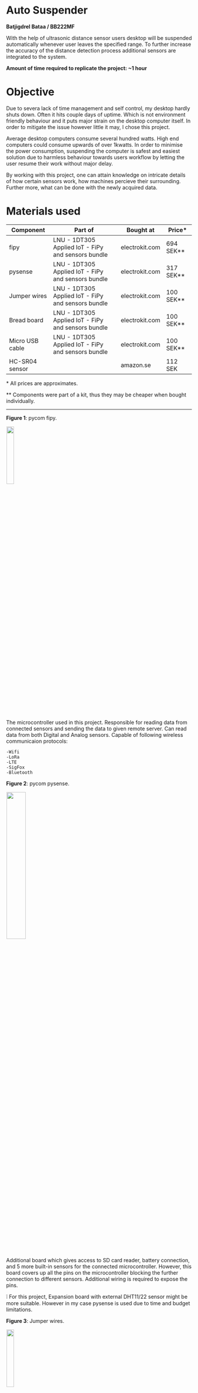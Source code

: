 # Auto Suspender

**Batjigdrel Bataa / BB222MF**

With the help of ultrasonic distance sensor users desktop will be suspended automatically whenever user leaves the specified range. To further
increase the accuracy of the distance detection process additional sensors are integrated to the system.

**Amount of time required to replicate the project: ~1 hour**

# Objective

Due to severa lack of time management and self control, my desktop hardly shuts down. Often it hits couple days of uptime. Which is not environment
friendly behaviour and it puts major strain on the desktop computer itself. In order to mitigate the issue however little it may, I chose this project.

Average desktop computers consume several hundred watts. High end computers could consume upwards of over 1kwatts. In order to minimise the power
consumption, suspending the computer is safest and easiest solution due to harmless behaviour towards users workflow by letting the user resume 
their work without major delay. 

By working with this project, one can attain knowledge on intricate details of how certain sensors work, how machines percieve their surrounding.
Further more, what can be done with the newly acquired data.

# Materials used

Component | Part of | Bought at | Price* 
-| -| -| -
fipy                 |LNU - 1DT305 Applied IoT - FiPy and sensors bundle | electrokit.com | 694 SEK**
pysense              |LNU - 1DT305 Applied IoT - FiPy and sensors bundle | electrokit.com | 317 SEK**
Jumper wires         |LNU - 1DT305 Applied IoT - FiPy and sensors bundle | electrokit.com | 100 SEK**
Bread board          |LNU - 1DT305 Applied IoT - FiPy and sensors bundle | electrokit.com | 100 SEK**
Micro USB cable      |LNU - 1DT305 Applied IoT - FiPy and sensors bundle | electrokit.com | 100 SEK**
HC-SR04 sensor       || amazon.se | 112 SEK

\* All prices are approximates.

\** Components were part of a kit, thus they may be cheaper when bought individually.


---

**Figure 1**: pycom fipy. 

<img style="display:block; padding:1px;border:1px #eee;width:20%;" src="./images/fipy.png" />

The microcontroller used in this project. Responsible for reading data from connected sensors and sending the data to given remote server. Can 
read data from both Digital and Analog sensors. Capable of following wireless communicaion protocols:

    -Wifi 
    -LoRa
    -LTE
    -SigFox 
    -Bluetooth

**Figure 2**: pycom pysense. 

<img style="display:block; padding:1px;border:1px #eee;width:32%;" src="./images/PysenseII.png" />

Additional board which gives access to SD card reader, battery connection, and 5 more built-in sensors for the connected microcontroller. However,
this board covers up all the pins on the microcontroller blocking the further connection to different sensors. Additional wiring is required to
expose the pins.

:grey_exclamation: For this project, Expansion board with external DHT11/22 sensor might be more suitable. However in my case pysense is 
used due to time and budget limitations.

**Figure 3**: Jumper wires. 

<img style="display:block; padding:1px;border:1px #eee;width:20%;" src="./images/JumperWires.png" />

Main connection method used in this project. It is a Male-to-Male type.

**Figure 4**: Bread board. 

<img style="display:block; padding:1px;border:1px #eee;width:30%;" src="./images/BreadBoard.png" />

Serve as a base of connection. Board is divided into two halves. Each halve has horzintal internal connection. Meaning, under the hood 'a' pin 
is connected to 'b' ping next to it, same goes for rest of the pin untill 'e'. The right half of the board follows same pattern, letter 'f'
through 'j' is connected but not with the any pin above or below the row. Only exception is power rails denoted by the red and blue lines along
the left and right edges. Unlike general pins in the middle, power pins are connected vertically, along coloured lines.

**Figure 5**: HC-SR04 ultrasonic distance sensor. 

<img style="display:block; padding:1px;border:1px #eee;width:20%;" src="./images/HC-SR04.png" />

A sensor that uses ultrasonic sound wave to detect the distance. It sends sound wave then catches the echo of it when it bounces back on 
nearest object. Speed of sound will be used to complete the calculation. 


# Computer setup 

With the components at hand, next thing to prepare is how the software side of things are handled. First, text editor of choice, I have used the 
Visual Studio Code, a well known main stream IDE. However plugin for interfacing with the microcontroller behaves oddly in certain scenario on 
my machine when using Visual Studio Code. Thus, uploading and interacting with the microcontroller will be handled by Atom IDE. Specifically 
PyMakr plugin on Atom IDE. If you comfortable with using Atom, I suggest solely using Atom since you won't have to juggle between programs. 
On the other hand, if you have a prefered text editor, you can use that to write the code and use Atoms PyMakr plugin to only run and upload
the code to microcontroller.

## Steps - Can be followed on Arch Linux

1. Installing Atom
```
yay -S atom
```

The package manager should take care of all the dependencies. In case installation process yield conflict error concerning Node.js, try removing
any existing version of Node.js from your system. Reason is Atom uses older version of Node.js as of writing this.

2. Installing PyMakr

After installing Atom, a plugin called PyMakr is required to connect to the microcontroller. Installation process is illustrated in the following
[link](https://docs.pycom.io/gettingstarted/software/atom/).

3. Updating firmware

Finally, it is recommended to update the firmware of your microcontroller. With pycom devices, official program is provided from the vendor, which 
can be downloaded from the following [link](https://software.pycom.io/downloads/linux-1.16.5.html). When doing so on Linux additional packages are 
required.

```
pacman -S dialog
pacman -S python-pyserial
```


# Putting everything together:

**Figure 6**: Wiring. 

<img style="display:block;margin:1px auto;padding:1px;border:1px #eee;width:100%;" src="./images/WiringOfAutoSuspend.png" />

Connection between pysense and fipy follows exact connection of how it would have connected if we plug the two directly. Only difference is our 
connection leave some of the fipys pins exposed. By doing so, we can attach the external HC-SR04 sensor. Which has 4 pins, Vcc, Trig, Echo, Gnd. Vcc pin
is connected to 5v rail on the bottom which draws power from left most pin on the top of fipy; orientation follows the picture shown on figure 6.
The external sensor is grounded on top most rail of the breadboard which is connected to second pin from the top left of fipy, next to the 5v pin.
Afterwards, Trig pin is connected to bottom fourth pin from the right. Finally, Echo ping is connected right next to the Trig pin.

As our system will be used indoor next to the desktop, power will be  provided from the desktop itself. Meaning, power consumption of the system should
not be a issue. If the microcontroller is connected to USB 3.0 port it can deliver up to 900mA current. According to the official 
documentation fipy consumes 137mA when in WiFi client mode. Additionally, HC-SR04 sensor consumes 15mA when actively working. The total
current consumption of the system sums up to ~152mA which puts it roughly around Low-power device category of USB 3.0 power standars. Finally, since 
USB 3.0/2.0 is 5v, total power consumption of the system will be 0.76 watts.

# Platform

Auto Suspender uses Node Red for managing the data recieved from the microcontroller by filtering, transmiting, and executing. The platform is 
chosen due to how much possiblity it offers. Since it is self hosted and offers drag-n-drop style coding blocks, a functionality user can achieve
is vast. Thus the platform is chosen without doubt. 

As I mentioned above, this platform is self hosted, meaning no additional fee is required than operational cost of the host machine.

**Figure 7**: Node-Red input options. 

<img style="display:block;padding:1px;border:1px #eee;width:80%;" src="./images/Node-RED-Input.png" />

Node-Red can recieve packets from the microcontroller through UDP, TCP, MQTT and few more options. In this project UDP protocol will be used due
to ease of use. Furthermore, other options doesn't offer noticeable difference in our use case. The UDP message will contain JSON formated 
message. 

**Figure 8**: Node-Red 'function' block. 

<img style="display:block;width:40%;" src="./images/functionBlock.png" />

With the message recieved at Node-Red, 'function' blocks can be used to filter the specific data from the message. After filtered, 
message can be sent to chosen dashboard node to be illustrated. Furthermore, addendum to showing the data on the dashboard, filtered data can be 
uploaded to connected MongoDB; Node-Red offers dedicated block for this. 

**Figure 9**: Node-Red 'exec' block. 

<img style="display:block;width:40%;" src="./images/execBlock.png" />

Finally, Node-Red can execute given system commands through its 'exec'
block. Command to execute can be provided from either the message sent from the microcontroller or from the block itself.

Cloud based platform features are limited to what the vendor provides thus Node-Red should offer more options. On the downside it may lack when 
it comes to visual aesthetics. However, as that is not the main concern of this project it won't affect the choice. 

Scaleability considred, since this system is meant for single user, Node-Red running on local machine should be able to handle the demand with ease. 

# The code

Calculating the distance
---
Ultrasonic distance sensor works by sending high-frequency(40kHz) sound waves from the *Trigger* pin then catching the bounced echo on *Echo* pin.
```python
ECHO = Pin('P10', mode=Pin.IN) 
TRIGGER = Pin('P9', mode=Pin.OUT)
```
In order to ouput a soundwave, mode of the pin connected to *Trigger* should be *OUT*. As for the *Echo* it should be *IN*.  According to the 
connection diagram on *Figure 6*, pins mentioned above will be *P10* and *P9*.

```python
def calculateTime():
    # TRIGGER pulse LOW for 2us (just in case)
    TRIGGER(0)
    utime.sleep_us(2)
    # TRIGGER HIGH for a 10us pulse
    TRIGGER(1)
    utime.sleep_us(10)
    TRIGGER(0)

    # Wait for the rising edge of the ECHO then start timer
    while ECHO() == 0:
        pass
    start = utime.ticks_us()

    # Wait for end of ECHO pulse then stop timer
    while ECHO() == 1:
        pass
    finish = utime.ticks_us()

    # Pause for 20ms to prevent overlapping ECHOs
    utime.sleep_ms(20)

    return (utime.ticks_diff(start, finish))
```
In the *calculateTime* method, sound wave is emited for duration of 10 nano seconds. Afterwards, starting time of the emission noted on 
*start* variable. Finally, when *Echo* pin recieves a sound wave, time it arrived is saved on *finish* variable. At the end of the method,
it returns time difference between the two noted time. Which indicates round trip time of the sound wave.

```python
def calculateDistance(temp):
    # SoundSpeed = 20.05 * (Tk)**0.5
    # Tk = 273.15 + Tc
    soundSpeed = 20.05 * (273.16 + temp) ** 0.5
    print("Speed of sound in current environment: ", round(soundSpeed))

    # Distance to an object = ((speed of sound in the air)*time)/2
    time = calculateTime()
    soundSpeed /= -10000
    distance = (time * soundSpeed)/2
    print("Distance from the monitor to user: ", round(distance), "cm.")
    return round(distance)
```
The *calculateDistance* method uses speed of sound and the time from previous method to calculate distance between the sensor and any object in
front of it. During the calculation temperature is used to improve the accuracy. The speed of sound is affected by several factors. Including,
Humidity and Air pressure, however the degree which those two affect are minimal to the point where it can be ignored safely for this project.
More important factor is ambient temperature, which makes noticeable difference. In most calculations ambient temperature is assumed to be 20 
degree celsuis which results 343m/s speed of sound. In my current environment sound will travel 5m/s faster due to 8 degree warmer
condition. With the temperature factor considered, distance will be calculated by dividing round trip distance by two. 

The temperature used in the distance calculation is collected from the built-in sensor of pysense. The pycom provides necessary [files and a 
instruction](https://docs.pycom.io/tutorials/expansionboards/sensing/) to use the sensors.

P.S. Meter per Second is converted to Cintemeter per Nanosecond in calculation.


Verifying the absence of a user.
---
In order mitigate false reads and possible inconvienences caused by instant suspend, verification steps are added. 
```python
absenceCnt = 0
```
First, dedicated counter variable is declared with value zero inside main method above the infinite loop.

```python
# Update distance every second.
distance = DistanceSensor.calculateDistance(temp)
if (distance > 70):
    absenceCnt += 1
elif (distance <= 70 and absenceCnt != 0):
    absenceCnt -= 1
```
Previously declared variable is increased every time sensor doesn't detect any object inside 70cm perimeter in front of the sensor inside 15
degree window. If sensor continue to not detect any object for the next 4 successive read system consider user left the desktop and proceeds
to next action. However, during this successive reads, if sensors returns below 70 value, *absenceCnt* variable is decreased by one. Making 
the verification level lower and if this continues, system will return to initial state.

```python
if (absenceCnt == 5):
    absenceCnt = 0
```
If system succesfully verify user is left, counter is resetted. By the time counter resets, Node-Red should be executing suspend command.

```javascript
if (verify == 5){
    let executionInfo = {"Date": utc, "CommandExecuted": command};
    msg.payload = executionInfo;
    return msg;
}
```
Code snippet above is from the Node-Red block, written in JavaScript. The *absenceCnt* variable is sent to Node-Red and double checked there
before continueing.

Network connection
---

```python
wlan.connect('WorldsFastestWiFi', auth=(WLAN.WPA2, '42069'))
```
When connecting to the WiFi, name of the WiFi and the password should be replaced on the line above, inside *boot.py* file.

# Transmitting the data / connectivity

The microcontroller sends JSON containing all the sensor value every seconds. However, not every value inside are updated at the same rate. For 
instance, humidity and temperature values are updated every 20 seconds. The distance and verification counter are updated at same rate as 
the upload rate. At last, the command variable is constant and updated manually by user, if desires.
```python
resultDict = {
    "Humidity":    str(humid),
    "Temperature": str(temp),
    "Distance":    str(distance),
    "Verify":      str(absenceCnt),
    "Command":     command
}

message = build_json(resultDict)
```
Package above is sent through WiFi using UDP protocol. Once the package is sent Node-Red recieves it through 'upd-in' block. On the block, port 
to be used is specified.

**Figure 10**: Editing 'udp-in' block.

<img style="display:block;width:40%;" src="./images/udpInBlock.png" />

Now on the microcontroller side, same port number is used along with IP address of the host machine running the Node-Red.
```python
def sendData(message, expectResponse):
    addr = socket.getaddrinfo('192.168.43.202', 1880)[0][-1]
    s.sendto(message, addr)
    print('Message sent.')
```

The WiFi is most logical solution to the connection requirement of this project. Since, connection is made between the desktop and the 
microcontroller in a same room. Long range was not the requirement. Neither power consumption due to how the system is basically connected to
the wall plug, albeit through the desktop itself. Regardless of the situation, initially LoRa connectivity was tested. Unfortunately, 
quality of the Helium coverage in the area was too weak to acknowledge the connection attempt. The Things Network had no coverage at all.

Due to the advantages mentioned above, rate at data is sent is catered toward responsivenes of the system.

Connection between the microcontroller and the desktop is solely one way connection, where data flows from microcontroller to desktop. Thus UDP 
protocol serves the purposes without issue. Additionally, due to WiFi being used protocols with optimized package sizes, such as MQTT 
is not necessary.

# Presenting the data

Data is preserved for indefinite amount of time. Since, data is stored locally. 
New entry is added to the database in two situation. 

    - Change in temperature or humidity: New temperature and humidity is uploaded.
    
    - Verified absence of a user: The command and date and time at which it got executed.

MongoDB is used as a databse in this system. Main reason is well integration with Node-Red. A dedicated block is used to write new data to 
MongoDB, where user only need to specify 
1. Database name 
2. Collection name
3. Operation

As name suggest, this system suspends the users desktop based on the absence of a user. This action is triggered by value called 'verify'. How 
this value fluctuates depending on the different distances user appear from the desktop is explained on **The code** part.
If the value hits 5, Node-Red executes following command sent from the microcontroller:
```bash
systemctl suspend
```

:grey_exclamation: Command above is only executeable on a Linux machine running init system *SystemD*. The command may vary depending on the 
init system and/or operating system.

**Figure 11**: Dashboard.

<img style="display:block;width:100%;" src="./images/dashBoard.png" />

# Finalizing the desing

As a whole project, goal is achieved. However given additional time there is plenty more stuff to try out, improve upon.

First, implementing this system on a generic ESP32 board. Due to limitations and work around methods imposed by pysense board, project ended up costing 
more than it should and wasted several sensors that never used on the project. Additionally, more wiring is required. If the project was 
developed on ESP32 board with dedicated sensors, process would be more streamlined and cost effective. Another way could be using 'Expansion Board'
from pycom.

Secondly, investing some time into custom PCB board and working on the conneciton between sensor and the microcontroller to make it more robust.
Possibly 3D printing shell to protect it and mount it.

**Figure 12**: Node-RED whole setup.

<img style="display:block;width:100%;" src="./images/Node-RED.png" />

**Figure 13**: MongoDB structure.

<img style="display:block;width:30%;" src="./images/MongoDBsetup.png" />

**Figure 14**: MongoDB EnvironmentReadings collection entries.

<img style="display:block;width:40%;" src="./images/MongoDBenvi.png" />

**Figure 15**: MongoDB DistanceValues collection entries.

<img style="display:block;width:40%;" src="./images/MongoDBdis.png" />

**Figure 16**: Top down view.

<img style="display:block;width:100%;" src="./images/TopDownView.jpg" />

**Figure 17**: Front view.

<img style="display:block;width:100%;" src="./images/FrontView.jpg" />